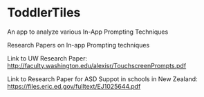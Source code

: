 # ToddlerTiles
An app to analyze various In-App Prompting Techniques


Research Papers on In-app Prompting techniques

Link to UW Research Paper: http://faculty.washington.edu/alexisr/TouchscreenPrompts.pdf

Link to Research Paper for ASD Suppot in schools in New Zealand: https://files.eric.ed.gov/fulltext/EJ1025644.pdf
